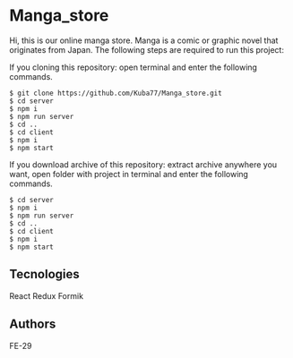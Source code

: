 # Manga_store

Hi, this is our online manga store. Manga is a comic or graphic novel that originates from Japan. The following steps are required to run this project:

If you cloning this repository:
open terminal and enter the following commands.

```
$ git clone https://github.com/Kuba77/Manga_store.git
$ cd server
$ npm i
$ npm run server
$ cd ..
$ cd client
$ npm i
$ npm start

```
If you download archive of this repository:
extract archive anywhere you want, open folder with project in terminal 
and enter the following commands.

```
$ cd server
$ npm i
$ npm run server
$ cd ..
$ cd client
$ npm i
$ npm start

```
## Tecnologies
React
Redux
Formik

## Authors

FE-29
